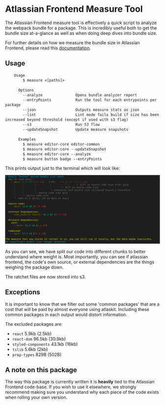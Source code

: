 # Atlassian Frontend Measure Tool

The Atlassian Frontend measure tool is effectively a quick script to analyze the webpack bundle for a package. This is incredibly useful both to get the bundle size at-a-glance as well as when doing deep dives into bundle size.

For further details on how we measure the bundle size in Atlassian Frontend, please read this [documentation](https://developer.atlassian.com/cloud/framework/atlassian-frontend/development/performance/00-bundle-size).

## Usage

```
    Usage
        $ measure <[paths]>

      Options
        --analyze               Opens bundle analyzer report
        --entryPoints           Run the tool for each entrypoints per package
        --json                  Outputs measure stats as json
        --lint                  Lint mode fails build if size has been increased beyond threshold (except if used with s3 flag)
        --s3                    Run S3 flow
        --updateSnapshot        Update measure snapshots

      Examples
        $ measure editor-core editor-common
        $ measure editor-core --updateSnapshot
        $ measure editor-core --analyze
        $ measure button badge --entryPoints
```

This prints output just to the terminal which will look like:

![measure output](./screenshots/measure-output.png)

As you can see, we have split our code into different chunks to better understand where weight is. Most importantly, you can see if atlassian frontend, the code's own source, or external dependencies are the things weighing the package down.

The ratchet files are now stored into s3.

## Exceptions

It is important to know that we filter out some 'common packages' that are a cost that will be paid by almost everyone using atlaskit. Including these common packages in each output would distort information.

The excluded packages are:

- `react` 5.9kb (2.5kb)
- `react-dom` 96.5kb (30.9kb)
- `styled-components` 43.1kb (16kb)
- `tslib` 5.6kb (2kb)
- `prop-types` 829B (502B)

## A note on this package

The way this package is currently written it is **heavily** tied to the Atlassian Frontend code-base. If you wish to use it elsewhere, we strongly recommend making sure you understand why each piece of the code exists when rolling your own version.
